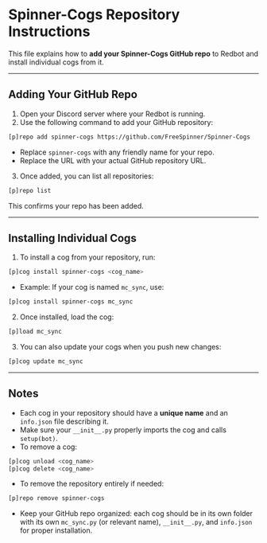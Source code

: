 # Spinner-Cogs Repository Instructions

This file explains how to **add your Spinner-Cogs GitHub repo** to Redbot and install individual cogs from it.

---

## Adding Your GitHub Repo

1. Open your Discord server where your Redbot is running.
2. Use the following command to add your GitHub repository:

```bash
[p]repo add spinner-cogs https://github.com/FreeSpinner/Spinner-Cogs
```

- Replace `spinner-cogs` with any friendly name for your repo.
- Replace the URL with your actual GitHub repository URL.

3. Once added, you can list all repositories:

```bash
[p]repo list
```

This confirms your repo has been added.

---

## Installing Individual Cogs

1. To install a cog from your repository, run:

```bash
[p]cog install spinner-cogs <cog_name>
```

- Example: If your cog is named `mc_sync`, use:

```bash
[p]cog install spinner-cogs mc_sync
```

2. Once installed, load the cog:

```bash
[p]load mc_sync
```

3. You can also update your cogs when you push new changes:

```bash
[p]cog update mc_sync
```

---

## Notes

- Each cog in your repository should have a **unique name** and an `info.json` file describing it.
- Make sure your `__init__.py` properly imports the cog and calls `setup(bot)`.
- To remove a cog:

```bash
[p]cog unload <cog_name>
[p]cog delete <cog_name>
```

- To remove the repository entirely if needed:

```bash
[p]repo remove spinner-cogs
```

- Keep your GitHub repo organized: each cog should be in its own folder with its own `mc_sync.py` (or relevant name), `__init__.py`, and `info.json` for proper installation.

